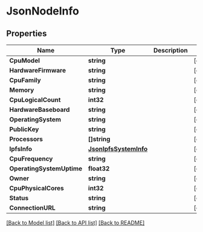 # JsonNodeInfo

## Properties

Name | Type | Description | Notes
------------ | ------------- | ------------- | -------------
**CpuModel** | **string** |  | [optional] 
**HardwareFirmware** | **string** |  | [optional] 
**CpuFamily** | **string** |  | [optional] 
**Memory** | **string** |  | [optional] 
**CpuLogicalCount** | **int32** |  | [optional] 
**HardwareBaseboard** | **string** |  | [optional] 
**OperatingSystem** | **string** |  | [optional] 
**PublicKey** | **string** |  | [optional] 
**Processors** | **[]string** |  | [optional] 
**IpfsInfo** | [**JsonIpfsSystemInfo**](json_IPFSSystemInfo.md) |  | [optional] 
**CpuFrequency** | **string** |  | [optional] 
**OperatingSystemUptime** | **float32** |  | [optional] 
**Owner** | **string** |  | [optional] 
**CpuPhysicalCores** | **int32** |  | [optional] 
**Status** | **string** |  | [optional] 
**ConnectionURL** | **string** |  | [optional] 

[[Back to Model list]](../README.md#documentation-for-models) [[Back to API list]](../README.md#documentation-for-api-endpoints) [[Back to README]](../README.md)


